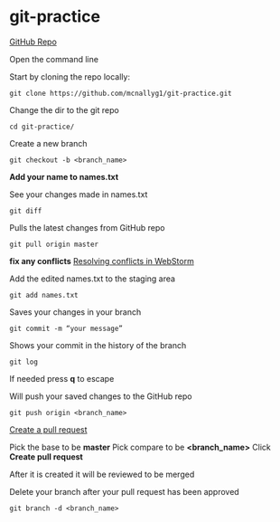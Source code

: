 # git-practice

[GitHub Repo](https://github.com/mcnallyg1/git-practice)

Open the command line 

Start by cloning the repo locally:
```
git clone https://github.com/mcnallyg1/git-practice.git
```

Change the dir to the git repo
```
cd git-practice/
```

Create a new branch
```
git checkout -b <branch_name>
```

**Add your name to names.txt**

See your changes made in names.txt
```
git diff
```

Pulls the latest changes from GitHub repo 
```
git pull origin master
```

**fix any conflicts**
[Resolving conflicts in WebStorm](https://www.jetbrains.com/help/webstorm/resolving-conflicts.html)

Add the edited names.txt to the staging area
```
git add names.txt
```

Saves your changes in your branch
```
git commit -m “your message”
```

Shows your commit in the history of the branch
```
git log
```
If needed press **q** to escape 

Will push your saved changes to the GitHub repo
```
git push origin <branch_name>
```

[Create a pull request](https://github.com/mcnallyg1/git-practice/compare)

Pick the base to be **master**
Pick compare to be **<branch_name>**
Click **Create pull request**

After it is created it will be reviewed to be merged

Delete your branch after your pull request has been approved
```
git branch -d <branch_name>
```